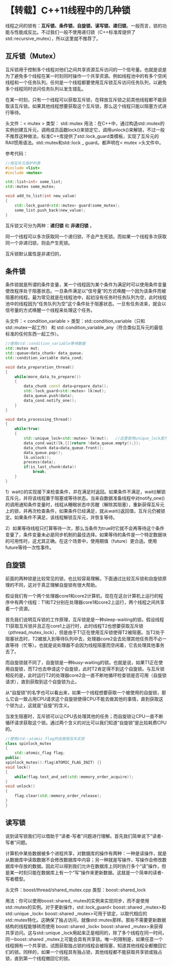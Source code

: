 # 【转载】C++11线程中的几种锁

线程之间的锁有：**互斥锁、条件锁、自旋锁、读写锁、递归锁**。一般而言，锁的功能与性能成反比。不过我们一般不使用递归锁（C++标准库提供了std::recursive_mutex），所以这里就不推荐了。

## 互斥锁（Mutex）

互斥锁用于控制多个线程对他们之间共享资源互斥访问的一个信号量。也就是说是为了避免多个线程在某一时刻同时操作一个共享资源。例如线程池中的有多个空闲线程和一个任务队列。任何是一个线程都要使用互斥锁互斥访问任务队列，以避免多个线程同时访问任务队列以发生错乱。

在某一时刻，只有一个线程可以获取互斥锁，在释放互斥锁之前其他线程都不能获取该互斥锁。如果其他线程想要获取这个互斥锁，那么这个线程只能以阻塞方式进行等待。

头文件：< mutex >
类型： std::mutex
用法：在C++中，通过构造std::mutex的实例创建互斥元，调用成员函数lock()来锁定它，调用unlock()来解锁，不过一般不推荐这种做法，标准C++库提供了std::lock_guard类模板，实现了互斥元的RAII惯用语法。std::mutex和std::lock _ guard。都声明在< mutex >头文件中。

参考代码：

```c++
//用互斥元保护列表
#include <list>
#include <mutex>

std::list<int> some_list;
std::mutex some_mutex;

void add_to_list(int new_value)
{
    std::lock_guard<std::mutex> guard(some_mutex);
    some_list.push_back(new_value);
}
```

互斥锁又可分为两种：**递归锁** 和 **非递归锁** 。

同一个线程可以多次获取同一个递归锁，不会产生死锁。而如果一个线程多次获取同一个非递归锁，则会产生死锁。

互斥锁默认属性是非递归的，



## 条件锁

条件锁就是所谓的条件变量，某一个线程因为某个条件为满足时可以使用条件变量使改程序处于阻塞状态。一旦条件满足以“信号量”的方式唤醒一个因为该条件而被阻塞的线程。最为常见就是在线程池中，起初没有任务时任务队列为空，此时线程池中的线程因为“任务队列为空”这个条件处于阻塞状态。一旦有任务进来，就会以信号量的方式唤醒一个线程来处理这个任务。

头文件：< condition_variable >
类型：std::condition_variable（只和std::mutex一起工作） 和 std::condition_variable_any（符合类似互斥元的最低标准的任何东西一起工作）。

```c++
//使用std::condition_variable等待数据
std::mutex mut;
std::queue<data_chunk> data_queue;
std::condition_variable data_cond;

void data_preparation_thread()
{
    while(more_data_to_prepare())
    {
        data_chunk const data=prepare_data();
        std::lock_guard<std::mutex> lk(mut);
        data_queue.push(data);
        data_cond.notify_one();
    }
}

void data_processing_thread()
{
    while(true)
    {
        std::unique_lock<std::mutex> lk(mut);   //这里使用unique_lock是为了后面方便解锁
        data_cond.wait(lk,{[]return !data_queue.empty();});
        data_chunk data=data_queue.front();
        data_queue.pop();
        lk.unlock();
        process(data);
        if(is_last_chunk(data))
            break;
    }
}
```

1）wait()的实现接下来检查条件，并在满足时返回。如果条件不满足，wait()解锁互斥元，并将该线程置于阻塞或等待状态。当来自数据准备线程中对notify_one()的调用通知条件变量时，线程从睡眠状态中苏醒（解除其阻塞），重新获得互斥元上的锁，并再次检查条件，如果条件已经满足，就从wait()返回值，互斥元仍被锁定。如果条件不满足，该线程解锁互斥元，并恢复等待。

2）如果等待线程只打算等待一次，那么当条件为true时它就不会再等待这个条件变量了，条件变量未必是同步机制的最佳选择。如果等待的条件是一个特定数据块的可用性时，这尤其正确。在这个场景中，使用期值（future）更合适。使用future等待一次性事件。

## 自旋锁

前面的两种锁是比较常见的锁，也比较容易理解。下面通过比较互斥锁和自旋锁原理的不同，这对于真正理解自旋锁有很大帮助。

假设我们有一个两个处理器core1和core2计算机，现在在这台计算机上运行的程序中有两个线程：T1和T2分别在处理器core1和core2上运行，两个线程之间共享着一个资源。

首先我们说明互斥锁的工作原理，互斥锁是是一种sleep-waiting的锁。假设线程T1获取互斥锁并且正在core1上运行时，此时线程T2也想要获取互斥锁（pthread_mutex_lock），但是由于T1正在使用互斥锁使得T2被阻塞。当T2处于阻塞状态时，T2被放入到等待队列中去，处理器core2会去处理其他任务而不必一直等待（忙等）。也就是说处理器不会因为线程阻塞而空闲着，它去处理其他事务去了。

而自旋锁就不同了，自旋锁是一种busy-waiting的锁。也就是说，如果T1正在使用自旋锁，而T2也去申请这个自旋锁，此时T2肯定得不到这个自旋锁。与互斥锁相反的是，此时运行T2的处理器core2会一直不断地循环检查锁是否可用（自旋锁请求），直到获取到这个自旋锁为止。

从“自旋锁”的名字也可以看出来，如果一个线程想要获取一个被使用的自旋锁，那么它会一致占用CPU请求这个自旋锁使得CPU不能去做其他的事情，直到获取这个锁为止，这就是“自旋”的含义。

当发生阻塞时，互斥锁可以让CPU去处理其他的任务；而自旋锁让CPU一直不断循环请求获取这个锁。通过两个含义的对比可以我们知道“自旋锁”是比较耗费CPU的。

```c++
//使用std::atomic_flag的自旋锁互斥实现
class spinlock_mutex
{
    std::atomic_flag flag;
public:
spinlock_mutex():flag(ATOMIC_FLAG_INIT) {}
void lock()
{
    while(flag.test_and_set(std::memory_order_acquire));
}
void unlock()
{
    flag.clear(std::memory_order_release);
}
}
```

## 读写锁

说到读写锁我们可以借助于“读者-写者”问题进行理解。首先我们简单说下“读者-写者”问题。

计算机中某些数据被多个进程共享，对数据库的操作有两种：一种是读操作，就是从数据库中读取数据不会修改数据库中内容；另一种就是写操作，写操作会修改数据库中存放的数据。因此可以得到我们允许在数据库上同时执行多个“读”操作，但是某一时刻只能在数据库上有一个“写”操作来更新数据。这就是一个简单的读者-写者模型。

头文件：boost/thread/shared_mutex.cpp
类型：boost::shared_lock

用法：你可以使用boost::shared_ mutex的实例来实现同步，而不是使用std::mutex的实例。对于更新操作，std::lock_guard< boost::shared _mutex>和 std::unique _lock< boost::shared _mutex>可用于锁定，以取代相应的std::mutex特化。这确保了独占访问，就像std::mutex那样。那些不需要更新数据结构的线程能够转而使用 boost::shared _lock< boost::shared _mutex>来获得共享访问。这与std::unique _lock用起来正是相同的，除了多个线程在同一时间，同一boost::shared _mutex上可能会具有共享锁。唯一的限制是，如果任意一个线程拥有一个共享锁，试图获取独占锁的线程会被阻塞，知道其他线程全都撤回它们的锁。同样的，如果一个线程具有独占锁，其他线程都不能获取共享锁或独占锁，直到第一个线程撤回它的锁。